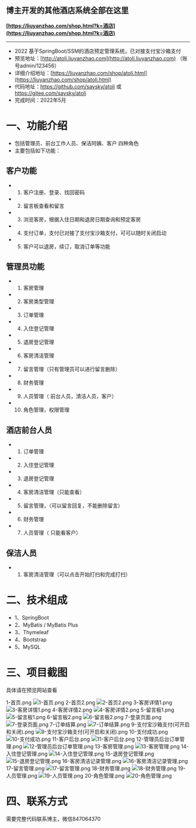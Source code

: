 ## 博主开发的其他酒店系统全部在这里
**[https://liuyanzhao.com/shop.html?k=酒店](https://liuyanzhao.com/shop.html?k=酒店)**  
- -------------------------------------------------------------------------------
- 2022 基于SpringBoot/SSM的酒店预定管理系统，已对接支付宝沙箱支付
- 预览地址：[http://atoli.liuyanzhao.com](http://atoli.liuyanzhao.com) （账号admin/123456）
- 详细介绍地址：[https://liuyanzhao.com/shop/atoli.html](https://liuyanzhao.com/shop/atoli.html)
- 代码地址：https://github.com/saysky/atoli 或 https://gitee.com/saysky/atoli
- 完成时间：2022年5月

# 一、功能介绍
- 包括管理员、前台工作人员、保洁阿姨、客户 四种角色
- 主要包括如下功能：
## 客户功能
- 1. 客户注册、登录、找回密码
- 2. 留言板查看和留言
- 3. 浏览客房，根据入住日期和退房日期查询和预定客房
- 4. 支付订单，支付已对接了支付宝沙箱支付，可可以随时关闭启动
- 5. 客户可以退房，续订，取消订单等功能

## 管理员功能
- 1. 客房管理
- 2. 客房类型管理
- 3. 订单管理
- 4. 入住登记管理
- 5. 退房登记管理
- 6. 客房清洁管理
- 7. 留言管理（只有管理员可以进行留言删除）
- 8. 财务管理
- 9. 人员管理（	前台人员，清洁人员，客户）
- 10. 角色管理，权限管理

## 酒店前台人员
- 1. 订单管理
- 2. 入住登记管理
- 3. 退房登记管理
- 4. 客房清洁管理（只能查看）
- 5. 留言管理，（可以留言回复，不能删除留言）
- 6. 财务管理
- 7. 人员管理（	只能看客户）


## 保洁人员
- 1. 客房清洁管理（可以点击开始打扫和完成打扫）


# 二、技术组成
- 1、SpringBoot 
- 2、MyBatis / MyBatis Plus
- 3、Thymeleaf
- 4、Bootstrap
- 5、MySQL

# 三、项目截图
具体请在预览网站查看

1-首页.png
![1-首页.png](img/1-首页.png)
2-首页2.png
![2-首页2.png](img/2-首页2.png)
3-客房详情1.png
![3-客房详情1.png](img/3-客房详情1.png)
4-客房详情2.png
![4-客房详情2.png](img/4-客房详情2.png)
5-留言板1.png
![5-留言板1.png](img/5-留言板1.png)
6-留言板2.png
![6-留言板2.png](img/6-留言板2.png)
7-登录页面.png
![7-登录页面.png](img/7-登录页面.png)
7-订单结算.png
![7-订单结算.png](img/7-订单结算.png)
9-支付宝沙箱支付(可开启和关闭).png
![9-支付宝沙箱支付(可开启和关闭).png](img/9-支付宝沙箱支付(可开启和关闭).png)
10-支付成功.png
![10-支付成功.png](img/10-支付成功.png)
11-客户后台.png
![11-客户后台.png](img/11-客户后台.png)
12-管理员后台订单管理.png
![12-管理员后台订单管理.png](img/12-管理员后台订单管理.png)
13-客房管理.png
![13-客房管理.png](img/13-客房管理.png)
14-入住登记管理.png
![14-入住登记管理.png](img/14-入住登记管理.png)
15-退房登记管理.png
![15-退房登记管理.png](img/15-退房登记管理.png)
16-客房清洁记录管理.png
![16-客房清洁记录管理.png](img/16-客房清洁记录管理.png)
17-留言管理.png
![17-留言管理.png](img/17-留言管理.png)
18-财务管理.png
![18-财务管理.png](img/18-财务管理.png)
19-人员管理.png
![19-人员管理.png](img/19-人员管理.png)
20-角色管理.png
![20-角色管理.png](img/20-角色管理.png)


# 四、联系方式
需要完整代码联系博主，微信847064370


